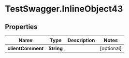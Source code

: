 # TestSwagger.InlineObject43

## Properties

Name | Type | Description | Notes
------------ | ------------- | ------------- | -------------
**clientComment** | **String** |  | [optional] 


